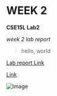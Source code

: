 # WEEK 2
**CSE15L Lab2**

*week 2 lab report*

> hello, world

[Lab report Link](lab-report-1-week-2.html)

[Link](https://niema.net/)

![Image](http://url/a.png)
